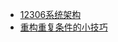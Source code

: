 - [12306系统架构](https://mp.weixin.qq.com/s/ZYS7UwgX1fli_rn1DA0b0g)
- [重构重复条件的小技巧](https://juejin.im/post/5e12a59d5188253abf5cdd43)
